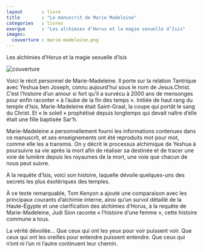 ```yaml
---
layout       : livre
title        : "Le manuscrit de Marie Madeleine"
categories   : livres
exergue      : "Les alchimies d’Horus et la magie sexuelle d’Isis"
images:
  couverture : marie-madeleine.png
---
```


Les alchimies d’Horus et la magie sexuelle d’Isis

![couverture](../../../../images-livres/marie-madeleine.png)

Voici le récit personnel de Marie-Madeleine. Il porte sur la relation Tantrique avec Yeshua ben Joseph, connu aujourd’hui sous le nom de Jesus.Christ. C’est l’histoire d’un amour si fort qu’il a survécu à 2000 ans de mensonges pour enfin raconter « à l’aube de la fin des temps ». Initiée de haut rang du temple d’Isis, Marie-Madeleine était Saint-Graal, la coupe qui portât le sang du Christ. Et « le soleil » prophétisé depuis longtemps qui devait naître d’elle était une fille baptisée Sar’h.

Marie-Madeleine a personnellement fourni les informations contenues dans ce manuscrit, et ses enseignements ont été reproduits mot pour mot, comme elle les a transmis. On y décrit le processus alchimique de Yeshua à poursuivre sa vie après la mort afin de réaliser sa destinée et de tracer une voie de lumière depuis les royaumes de la mort, une voie que chacun de nous peut suivre.

À la requête d’Isis, voici son histoire, laquelle dévoile quelques-uns des secrets les plus ésotériques des temples.

À ce texte remarquable, Tom Kenyon a ajouté une comparaison avec les principaux courants d’alchimie interne, ainsi qu’un survol détaillé de la Haute-Égypte et une clarification des alchimies d’Horus, à la requête de Marie-Madeleine, Judi Sion raconte « l’histoire d’une femme », cette histoire commune a tous.

La vérité dévoilée...
Que ceux qui ont les yeux pour voir puissent voir.
Que ceux qui ont les oreilles pour entendre puissent entendre.
Que ceux qui n’ont ni l’un ni l’autre continuent leur chemin.
